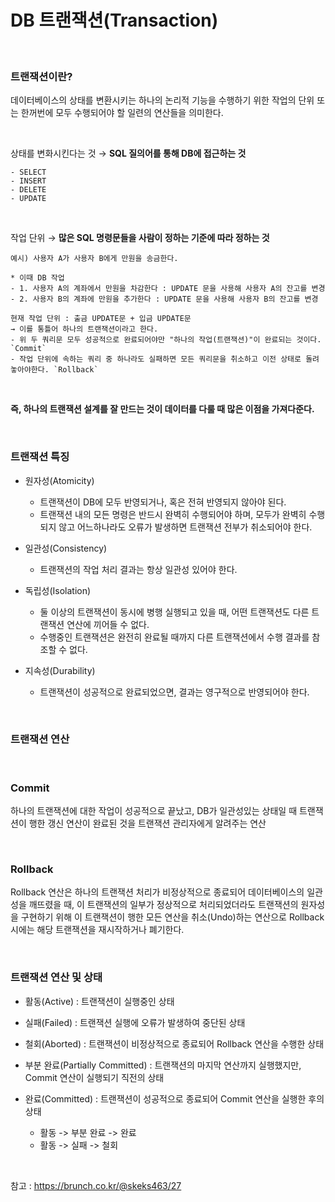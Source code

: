# DB 트랜잭션(Transaction)

<br>

### 트랜잭션이란?

데이터베이스의 상태를 변환시키는 하나의 논리적 기능을 수행하기 위한 작업의 단위 또는 한꺼번에 모두 수행되어야 할 일련의 연산들을 의미한다.

<br>

상태를 변화시킨다는 것 → **SQL 질의어를 통해 DB에 접근하는 것**

```
- SELECT
- INSERT
- DELETE
- UPDATE
```

<br>

작업 단위 → **많은 SQL 명령문들을 사람이 정하는 기준에 따라 정하는 것**

```
예시) 사용자 A가 사용자 B에게 만원을 송금한다.

* 이때 DB 작업
- 1. 사용자 A의 계좌에서 만원을 차감한다 : UPDATE 문을 사용해 사용자 A의 잔고를 변경
- 2. 사용자 B의 계좌에 만원을 추가한다 : UPDATE 문을 사용해 사용자 B의 잔고를 변경

현재 작업 단위 : 출금 UPDATE문 + 입금 UPDATE문
→ 이를 통틀어 하나의 트랜잭션이라고 한다.
- 위 두 쿼리문 모두 성공적으로 완료되어야만 "하나의 작업(트랜잭션)"이 완료되는 것이다. `Commit`
- 작업 단위에 속하는 쿼리 중 하나라도 실패하면 모든 쿼리문을 취소하고 이전 상태로 돌려놓아야한다. `Rollback`

```

<br>

**즉, 하나의 트랜잭션 설계를 잘 만드는 것이 데이터를 다룰 때 많은 이점을 가져다준다.**

<br>

### 트랜잭션 특징

- 원자성(Atomicity)

     - 트랜잭션이 DB에 모두 반영되거나, 혹은 전혀 반영되지 않아야 된다.
     - 트랜잭션 내의 모든 명령은 반드시 완벽히 수행되어야 하며, 모두가 완벽히 수행되지 않고 어느하나라도 오류가 발생하면 트랜잭션 전부가 취소되어야 한다.

- 일관성(Consistency)

    - 트랜잭션의 작업 처리 결과는 항상 일관성 있어야 한다.

- 독립성(Isolation)

  - 둘 이상의 트랜잭션이 동시에 병행 실행되고 있을 때, 어떤 트랜잭션도 다른 트랜잭션 연산에 끼어들 수 없다.
  - 수행중인 트랜잭션은 완전히 완료될 때까지 다른 트랜잭션에서 수행 결과를 참조할 수 없다.

- 지속성(Durability)

  - 트랜잭션이 성공적으로 완료되었으면, 결과는 영구적으로 반영되어야 한다.

<br>

### 트랜잭션 연산

<br>

### Commit

하나의 트랜잭션에 대한 작업이 성공적으로 끝났고,  DB가 일관성있는 상태일 때 트랜잭션이 행한 갱신 연산이 완료된 것을 트랜잭션 관리자에게 알려주는 연산

<br>

### Rollback

Rollback 연산은 하나의 트랜잭션 처리가 비정상적으로 종료되어 데이터베이스의 일관성을 깨뜨렸을 때, 이 트랜잭션의 일부가 정상적으로 처리되었더라도 트랜잭션의 원자성을 구현하기 위해 이 트랜잭션이 행한 모든 연산을 취소(Undo)하는 연산으로 Rollback시에는 해당 트랜잭션을 재시작하거나 폐기한다.


<br>

### 트랜잭션 연산 및 상태

- 활동(Active) : 트랜잭션이 실행중인 상태

- 실패(Failed) : 트랜잭션 실행에 오류가 발생하여 중단된 상태

- 철회(Aborted) : 트랜잭션이 비정상적으로 종료되어 Rollback 연산을 수행한 상태

- 부분 완료(Partially Committed) : 트랜잭션의 마지막 연산까지 실행했지만, Commit 연산이 실행되기 직전의 상태

- 완료(Committed) : 트랜잭션이 성공적으로 종료되어 Commit 연산을 실행한 후의 상태

  - 활동 -> 부분 완료 -> 완료
  - 활동 -> 실패 -> 철회

<br>


참고 :
https://brunch.co.kr/@skeks463/27
